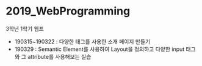 # 2019_WebProgramming
3학년 1학기 웹프

- 190315~190322
  : 다양한 태그를 사용한 소개 페이지 만들기
- 190329
  : Semantic Element를 사용하여 Layout을 정의하고 다양한 input 태그와 그 attribute를 사용해보는 실습

